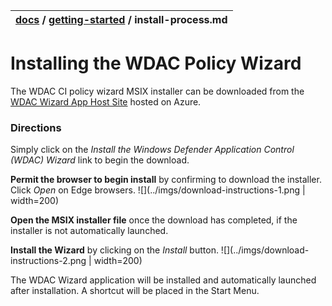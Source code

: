 | [docs](..)  / [getting-started](.) / install-process.md
|:---|

# Installing the WDAC Policy Wizard

The WDAC CI policy wizard MSIX installer can be downloaded from the [WDAC Wizard App Host Site](https://wdac-wizard-appinstaller.azurewebsites.net) hosted on Azure. 

### Directions

Simply click on the _Install the Windows Defender Application Control (WDAC) Wizard_ link to begin the download. 

**Permit the browser to begin install** by confirming to download the installer. Click _Open_ on Edge browsers. 
![](../imgs/download-instructions-1.png | width=200)

**Open the MSIX installer file** once the download has completed, if the installer is not automatically launched. 

**Install the Wizard** by clicking on the _Install_ button. 
![](../imgs/download-instructions-2.png | width=200)


The WDAC Wizard application will be installed and automatically launched after installation. A shortcut will be placed in the Start Menu. 
